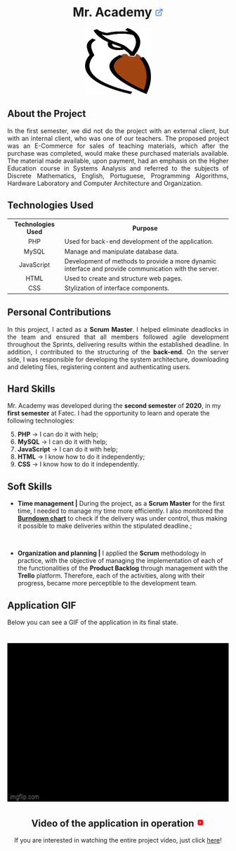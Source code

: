 <h1 align="center"><b>Mr. Academy <a href="https://github.com/ThomasPalma1/FatecPI-01"><img src="/docs/assets/external-link.svg"  width="19" height="19"></a>
</h1></b>

<p align="center"> 
   <img src="/docs/FatecAPI-01/mr_academy.svg" width="150" height="150">
</p>

## **About the Project**

<p align="justify">In the first semester, we did not do the project with an external client, but with an internal client, who was one of our teachers. The proposed project was an E-Commerce for sales of teaching materials, which after the purchase was completed, would make these purchased materials available. The material made available, upon payment, had an emphasis on the Higher Education course in Systems Analysis and referred to the subjects of Discrete Mathematics, English, Portuguese, Programming Algorithms, Hardware Laboratory and Computer Architecture and Organization.</p>

## **Technologies Used**

<table>
    <tr>
        <th>Technologies Used</th>
        <th>Purpose</th>
    </tr>
    <tr>
        <td align="center">PHP</td>
        <td align="left">Used for back-end development of the application.</td>
    </tr>
    <tr>
        <td align="center">MySQL</td>
        <td align="left">Manage and manipulate database data.</td>
    </tr>
    <tr>
        <td align="center">JavaScript</td>
        <td align="left">Development of methods to provide a more dynamic interface and provide communication with the server.</td>
    </tr>
    <tr>
        <td align="center">HTML</td>
        <td align="left">Used to create and structure web pages.</td>
    </tr>
    <tr>
        <td align="center">CSS</td>
        <td align="justify">Stylization of interface components.</td>
    </tr>
</table>


## **Personal Contributions**

<p align="justify">In this project, I acted as a <b>Scrum Master</b>. I helped eliminate deadlocks in the team and ensured that all members followed agile development throughout the Sprints, delivering results within the established deadline. In addition, I contributed to the structuring of the <b>back-end</b>. On the server side, I was responsible for developing the system architecture, downloading and deleting files, registering content and authenticating users.</p>

## **Hard Skills**

Mr. Academy was developed during the **second semester** of **2020**, in my **first semester** at Fatec. I had the opportunity to learn and operate the following technologies:

  5.  **PHP** &#8594; I can do it with help;
  4.  **MySQL** &#8594; I can do it with help;
  3.  **JavaScript** &#8594; I can do it with help;
  3.  **HTML** &#8594; I know how to do it independently;
  1.  **CSS** &#8594; I know how to do it independently.

## **Soft Skills**

* **Time management |** During the project, as a **Scrum Master** for the first time, I needed to manage my time more efficiently. I also monitored the [**Burndown chart**](https://en.wikipedia.org/wiki/Burndown_chart) to check if the delivery was under control, thus making it possible to make deliveries within the stipulated deadline.;

<br>

* **Organization and planning |** I applied the **Scrum** methodology in practice, with the objective of managing the implementation of each of the functionalities of the **Product Backlog** through management with the **Trello** platform. Therefore, each of the activities, along with their progress, became more perceptible to the development team.

## **Application GIF**

<p align="justify">Below you can see a GIF of the application in its final state.</p>

<h1 align="center"><img src="/docs/FatecAPI-01/final-video_api01.gif" width="640" height="360"></h1>

<h2 align="center">Video of the application in operation <img src="/docs/assets/youtube-icon.svg"  width="19" height="19"></h2>

<p align="center">If you are interested in watching the entire project video, just click <a href="https://youtu.be/dpJSavXZcFk">here</a>!
